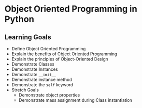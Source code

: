 # Object Oriented Programming in Python

## Learning Goals

- Define Object Oriented Programming
- Explain the benefits of Object Oriented Programming
- Explain the principles of Object-Oriented Design
- Demonstrate Classes 
- Demonstrate Instances 
- Demonstrate `__init__`
- Demonstrate instance method
- Demonstrate the `self` keyword 
- Stretch Goals
    - Demonstrate object properties
    - Demonstrate mass assignment during Class instantiation
